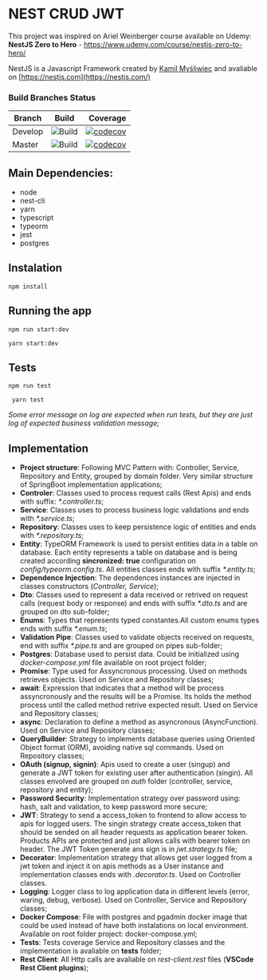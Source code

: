 # NEST CRUD JWT

This project was inspired on Ariel Weinberger course available on Udemy: **NestJS Zero to Hero** - https://www.udemy.com/course/nestjs-zero-to-hero/

NestJS is a Javascript Framework created by [Kamil Myśliwiec](https://kamilmysliwiec.com) and avaliable on [https://nestjs.com](https://nestjs.com/)

### Build Branches Status

| Branch        | Build         | Coverage  |
| ------------- |:-------------:| ---------:|
| Develop       | ![Build](https://github.com/oseasjs/nestjs-crud-jwt/workflows/Build/badge.svg?branch=develop) | [![codecov](https://codecov.io/gh/oseasjs/nestjs-crud-jwt/branch/develop/graph/badge.svg)](https://codecov.io/gh/oseasjs/nestjs-crud-jwt/branch/develop) |
| Master        | ![Build](https://github.com/oseasjs/nestjs-crud-jwt/workflows/Build/badge.svg?branch=master)  | [![codecov](https://codecov.io/gh/oseasjs/nestjs-crud-jwt/branch/master/graph/badge.svg)](https://codecov.io/gh/oseasjs/nestjs-crud-jwt/branch/master)  |

## Main Dependencies:

- node
- nest-cli
- yarn
- typescript
- typeorm
- jest
- postgres

## Instalation

```npm install```


## Running the app

``` npm run start:dev ```

``` yarn start:dev ```


## Tests

``` npm run test ```

``` yarn test```

_Some error message on log are expected when run tests, but they are just log of expected business validation message;_

## Implementation

- **Project structure**: Following MVC Pattern with: Controller, Service, Repository and Entity, grouped by domain folder. Very similar structure of SpringBoot implementation applications;
- **Controler**: Classes used to process request calls (Rest Apis) and ends with suffix: _*.controller.ts_;
- **Service**: Classes uses to process business logic validations and ends with _*.service.ts_;
- **Repository**: Classes uses to keep persistence logic of entities and ends with _*.repository.ts_;
- **Entity**: TypeORM Framework is used to persist entities data in a table on database. Each entity represents a table on database and is being created according **sincronized: true** configuration on _config/typeorm.config.ts_. All entities classes ends with suffix _*.entity.ts_;
- **Dependence Injection**: The dependences instances are injected in classes constructors (_Controller, Service_);
- **Dto**: Classes used to represent a data received or retrived on request calls (request body or response) and ends with suffix _*.dto.ts_ and are grouped on dto sub-folder;
- **Enums**: Types that represents typed constantes.All custom enums types ends with suffix _*.enum.ts_;
- **Validation Pipe**: Classes used to validate objects received on requests, end with suffix _*.pipe.ts_ and are grouped on pipes sub-folder;
- **Postgres**: Database used to persist data. Could be initialized using _docker-compose.yml_ file available on root project folder;
- **Promise**: Type used for Assyncronous processing. Used on methods retrieves objects. Used on Service and Repository classes;
- **await**: Expression that indicates that a method will be process assyncronously and the results will be a Promise. Its holds the method process until the called method retrive expected result. Used on Service and Repository classes;
- **async**: Declaration to define a method as asyncronous (AsyncFunction). Used on Service and Repository classes;
- **QueryBuilder**: Strategy to implements database queries using Oriented Object format (ORM), avoiding native sql commands. Used on Repository classes;
- **OAuth (signup, signin)**: Apis used to create a user (singup) and generate a JWT token for existing user after authentication (singin). All classes envolved are grouped on _auth_ folder (controller, service, repository and entity);
- **Password Security**: Implementation strategy over password using: hash, salt and validation, to keep password more secure;
- **JWT**: Strategy to send a access_token to frontend to allow access to apis for logged users. The singin strategy create access_token that should be sended on all header requests as application bearer token. Products APIs are protected and just allows calls with bearer token on header. The JWT Token generate ans sign is in _jwt.strategy.ts_ file;
- **Decorator**: Implementation strategy that allows get user logged from a jwt token and inject it on apis methods as a User instance and implementation classes ends with _.decorator.ts_. Used on Controller classes.
- **Logging**: Logger class to log application data in different levels (error, waring, debug, verbose). Used on Controller, Service and Repository classes;
- **Docker Compose**: File with postgres and pgadmin docker image that could be used instead of have both instalations on local environment. Available on root folder project: docker-compose.yml;
- **Tests**: Tests coverage Service and Repository classes and the implementation is avaliable on __tests__ folder;
- **Rest Client**: All Http calls are avaliable on _rest-client.rest_ files (**VSCode Rest Client plugins**);

